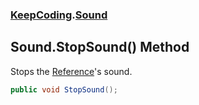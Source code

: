 ### [KeepCoding](KeepCoding.md 'KeepCoding').[Sound](KeepCoding_Sound.md 'KeepCoding.Sound')
## Sound.StopSound() Method
Stops the [Reference](KeepCoding_Sound_Reference.md 'KeepCoding.Sound.Reference')'s sound.  
```csharp
public void StopSound();
```
